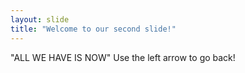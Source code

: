 ```yaml
---
layout: slide
title: "Welcome to our second slide!"
---
```

"ALL WE HAVE IS NOW"
Use the left arrow to go back!
